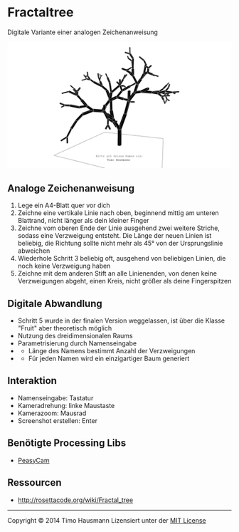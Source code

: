 # Fractaltree
Digitale Variante einer analogen Zeichenanweisung

![image](screenshot.png)

## Analoge Zeichenanweisung
1. Lege ein A4-Blatt quer vor dich
2. Zeichne eine vertikale Linie nach oben, beginnend mittig am unteren Blattrand, nicht länger als dein kleiner Finger
3. Zeichne vom oberen Ende der Linie ausgehend zwei weitere Striche, sodass eine Verzweigung entsteht. Die Länge der neuen Linien ist beliebig, die Richtung sollte nicht mehr als 45° von der Ursprungslinie abweichen
4. Wiederhole Schritt 3 beliebig oft, ausgehend von beliebigen Linien, die noch keine Verzweigung haben
5. Zeichne mit dem anderen Stift an alle Linienenden, von denen keine Verzweigungen abgeht, einen Kreis, nicht größer als deine Fingerspitzen

## Digitale Abwandlung
* Schritt 5 wurde in der finalen Version weggelassen, ist über die Klasse "Fruit" aber theoretisch möglich
* Nutzung des dreidimensionalen Raums
* Parametrisierung durch Namenseingabe
* * Länge des Namens bestimmt Anzahl der Verzweigungen
* * Für jeden Namen wird ein einzigartiger Baum generiert

## Interaktion
* Namenseingabe: Tastatur
* Kameradrehung: linke Maustaste
* Kamerazoom: Mausrad
* Screenshot erstellen: Enter

## Benötigte Processing Libs
* [PeasyCam](http://mrfeinberg.com/peasycam/)

## Ressourcen
* http://rosettacode.org/wiki/Fractal_tree

---

Copyright © 2014 Timo Hausmann
Lizensiert unter der [MIT License](http://opensource.org/licenses/mit-license.php)